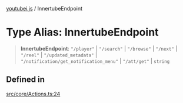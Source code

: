 [youtubei.js](../README.md) / InnertubeEndpoint

# Type Alias: InnertubeEndpoint

> **InnertubeEndpoint**: `"/player"` \| `"/search"` \| `"/browse"` \| `"/next"` \| `"/reel"` \| `"/updated_metadata"` \| `"/notification/get_notification_menu"` \| `"/att/get"` \| `string`

## Defined in

[src/core/Actions.ts:24](https://github.com/LuanRT/YouTube.js/blob/e54e499ff553dab51e6d9d1aebc090b50fec29ba/src/core/Actions.ts#L24)
